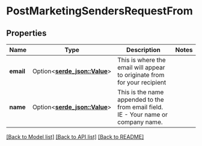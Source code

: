 # PostMarketingSendersRequestFrom

## Properties

Name | Type | Description | Notes
------------ | ------------- | ------------- | -------------
**email** | Option<[**serde_json::Value**](.md)> | This is where the email will appear to originate from for your recipient | 
**name** | Option<[**serde_json::Value**](.md)> | This is the name appended to the from email field. IE - Your name or company name. | 

[[Back to Model list]](../README.md#documentation-for-models) [[Back to API list]](../README.md#documentation-for-api-endpoints) [[Back to README]](../README.md)


